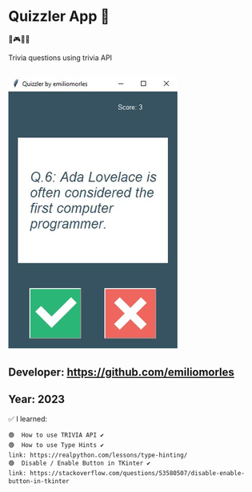 # Quizzler App 👀
🎲🎮🎯❔

Trivia questions using trivia API

## ![Sample Image](https://github.com/emiliomorles/Quizzler_App/blob/master/extra/001.JPG) 

## Developer: https://github.com/emiliomorles

## Year: 2023

✅ I learned:

    🟢  How to use TRIVIA API ✔️
    🟢  How to use Type Hints ✔️
    link: https://realpython.com/lessons/type-hinting/
    🟢  Disable / Enable Button in TKinter ✔️
    link: https://stackoverflow.com/questions/53580507/disable-enable-button-in-tkinter 
